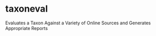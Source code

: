 taxoneval
=========

Evaluates a Taxon Against a Variety of Online Sources and Generates Appropriate Reports
